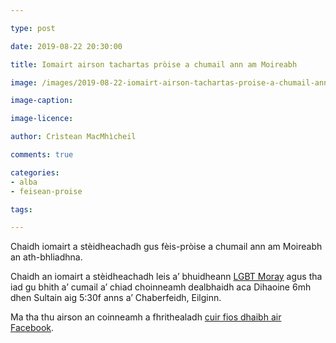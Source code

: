 ```yaml
---

type: post

date: 2019-08-22 20:30:00

title: Iomairt airson tachartas pròise a chumail ann am Moireabh

image: /images/2019-08-22-iomairt-airson-tachartas-proise-a-chumail-ann-am-moireabh.JPG

image-caption:

image-licence:

author: Crìstean MacMhìcheil

comments: true

categories:
- alba
- feisean-proise

tags:

---
```


Chaidh iomairt a stèidheachadh gus fèis-pròise a chumail ann am Moireabh an ath-bhliadhna.

<!--more-->

Chaidh an iomairt a stèidheachadh leis a’ bhuidheann [LGBT Moray](https://www.facebook.com/lgbt.moray/) agus tha iad gu bhith a’ cumail a’ chiad choinneamh dealbhaidh aca Dihaoine 6mh dhen Sultain aig 5:30f anns a’ Chaberfeidh, Eilginn.

Ma tha thu airson an coinneamh a fhrithealadh [cuir fios dhaibh air Facebook](https://www.facebook.com/events/351088392509215/?ti=icl).